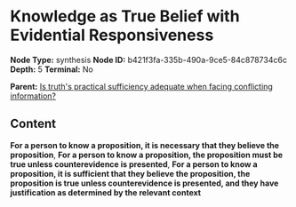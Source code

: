 # Knowledge as True Belief with Evidential Responsiveness

**Node Type:** synthesis
**Node ID:** b421f3fa-335b-490a-9ce5-84c878734c6c
**Depth:** 5
**Terminal:** No

**Parent:** [Is truth's practical sufficiency adequate when facing conflicting information?](is-truths-practical-sufficiency-adequate-when-facing-conflicting-information-antithesis-901cbf85-1b9a-4f0b-91c0-1b1903f555d1.md)

## Content

**For a person to know a proposition, it is necessary that they believe the proposition**, **For a person to know a proposition, the proposition must be true unless counterevidence is presented**, **For a person to know a proposition, it is sufficient that they believe the proposition, the proposition is true unless counterevidence is presented, and they have justification as determined by the relevant context**
